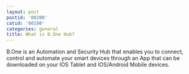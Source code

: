 ```yaml
---
layout: post
postid: '00200'
catid: '00100'
categories: general
title: What is B.One Hub?
---
```


B.One is an Automation and Security Hub that enables you to connect, control and automate your smart devices through an App that can be downloaded on your IOS Tablet and IOS/Android Mobile devices.